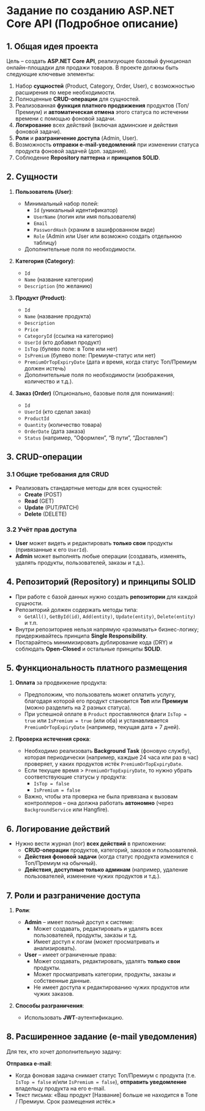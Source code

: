 # Задание по созданию ASP.NET Core API (Подробное описание)

## 1. Общая идея проекта
Цель – создать **ASP.NET Core API**, реализующее базовый функционал онлайн-площадки для продажи товаров. В проекте должны быть следующие ключевые элементы:

1. Набор **сущностей** (Product, Category, Order, User), с возможностью расширения по мере необходимости.
2. Полноценные **CRUD-операции** для сущностей.
3. Реализованная **функция платного продвижения** продуктов (Топ/Премиум) и **автоматическая отмена** этого статуса по истечении времени с помощью фоновой задачи.
4. **Логирование** всех действий (включая админские и действия фоновой задачи).
5. **Роли** и **разграничение доступа** (Admin, User).
6. Возможность **отправки e-mail-уведомлений** при изменении статуса продукта фоновой задачей (доп. задание).
7. Соблюдение **Repository паттерна** и **принципов SOLID**.

## 2. Сущности

1. **Пользователь (User)**:
   - Минимальный набор полей:
     - `Id` (уникальный идентификатор)
     - `UserName` (логин или имя пользователя)
     - `Email`
     - `PasswordHash` (храним в зашифрованном виде)
     - `Role` (Admin или User или возможно создать отдельнюю таблицу) 
   - Дополнительные поля по необходимости.

2. **Категория (Category)**:
   - `Id`
   - `Name` (название категории)
   - `Description` (по желанию)

3. **Продукт (Product)**:
   - `Id`
   - `Name` (название продукта)
   - `Description`
   - `Price`
   - `CategoryId` (ссылка на категорию)
   - `UserId` (кто добавил продукт)
   - `IsTop` (булево поле: в Топе или нет)
   - `IsPremium` (булево поле: Премиум-статус или нет)
   - `PremiumOrTopExpiryDate` (дата и время, когда статус Топ/Премиум должен истечь)
   - Дополнительные поля по необходимости (изображения, количество и т.д.).

4. **Заказ (Order)** (Опционально, базовые поля для понимания):
   - `Id`
   - `UserId` (кто сделал заказ)
   - `ProductId`
   - `Quantity` (количество товара)
   - `OrderDate` (дата заказа)
   - `Status` (например, “Оформлен”, “В пути”, “Доставлен”)

## 3. CRUD-операции

### 3.1 Общие требования для CRUD
- Реализовать стандартные методы для всех сущностей:
  - **Create** (POST)
  - **Read** (GET)
  - **Update** (PUT/PATCH)
  - **Delete** (DELETE)
### 3.2 Учёт прав доступа
- **User** может видеть и редактировать **только свои** продукты (привязанные к его `UserId`).
- **Admin** может выполнять любые операции (создавать, изменять, удалять продукты, пользователей, заказы и т.д.).

## 4. Репозиторий (Repository) и принципы SOLID
- При работе с базой данных нужно создать **репозитории** для каждой сущности.
- Репозиторий должен содержать методы типа:
  - `GetAll()`, `GetById(id)`, `Add(entity)`, `Update(entity)`, `Delete(entity)` и т.п.
- Внутри репозиториев нельзя напрямую «размывать» бизнес-логику; придерживайтесь принципа **Single Responsibility**.
- Постарайтесь минимизировать дублирование кода (DRY) и соблюдать **Open-Closed** и остальные принципы **SOLID**.

## 5. Функциональность платного размещения

1. **Оплата** за продвижение продукта:
   - Предположим, что пользователь может оплатить услугу, благодаря которой его продукт становится **Топ** или **Премиум** (можно разделить на 2 разных статуса).
   - При успешной оплате в `Product` проставляются флаги `IsTop = true` или `IsPremium = true` (или оба) и устанавливается `PremiumOrTopExpiryDate` (например, текущая дата + 7 дней).

2. **Проверка истечения срока**:
   - Необходимо реализовать **Background Task** (фоновую службу), которая периодически (например, каждые 24 часа или раз в час) проверяет, у каких продуктов истёк `PremiumOrTopExpiryDate`.
   - Если текущее время > `PremiumOrTopExpiryDate`, то нужно убрать соответствующие статусы у продукта:
     - `IsTop = false`
     - `IsPremium = false`
   - Важно, чтобы эта проверка не была привязана к вызовам контроллеров – она должна работать **автономно** (через `BackgroundService` или Hangfire).

## 6. Логирование действий

   - Нужно вести журнал (лог) **всех действий** в приложении:
     - **CRUD-операции** продуктов, категорий, заказов и пользователей.
     - **Действия фоновой задачи** (когда статус продукта изменился с Топ/Премиум на обычный).
     - **Действия, доступные только админам** (например, удаление пользователей, изменение чужих продуктов и т.д.).
## 7. Роли и разграничение доступа

1. **Роли**:
   - **Admin** – имеет полный доступ к системе:
     - Может создавать, редактировать и удалять всех пользователей, продукты, заказы и т.д.
     - Имеет доступ к логам (может просматривать и анализировать).
   - **User** – имеет ограниченные права:
     - Может создавать, редактировать, удалять **только свои** продукты.
     - Может просматривать категории, продукты, заказы и собственные данные.
     - Не имеет доступа к редактированию чужих продуктов или чужих заказов.

2. **Способы разграничения**:
   - Использовать **JWT**-аутентификацию.

## 8. Расширенное задание (e-mail уведомления)

Для тех, кто хочет дополнительную задачу:

**Отправка e-mail**:
   - Когда фоновая задача снимает статус Топ/Премиум с продукта (т.е. `IsTop = false` и/или `IsPremium = false`), **отправить уведомление** владельцу продукта на его e-mail.
   - Текст письма: «Ваш продукт [Название] больше не находится в Топе / Премиум. Срок размещения истёк.»